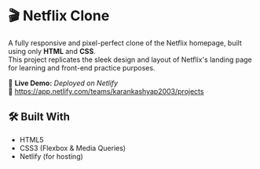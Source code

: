 # 🎬 Netflix Clone

A fully responsive and pixel-perfect clone of the Netflix homepage, built using only **HTML** and **CSS**.  
This project replicates the sleek design and layout of Netflix's landing page for learning and front-end practice purposes.

🚀 **Live Demo:** *Deployed on Netlify*  
🔗 https://app.netlify.com/teams/karankashyap2003/projects

## 🛠️ Built With
- HTML5
- CSS3 (Flexbox & Media Queries)
- Netlify (for hosting)

